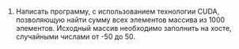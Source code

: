 1. Написать программу, с использованием технологии CUDA, позволяющую найти 
сумму всех элементов массива из 1000 элементов. Исходный массив необходимо 
заполнить на хосте, случайными числами от -50 до 50.
